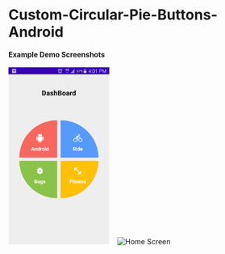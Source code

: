 # Custom-Circular-Pie-Buttons-Android

<b>Example Demo Screenshots</b><br /><br />
<img src="Demo Image/2.png" alt="Splash Screen" width="200" height="350">&nbsp;&nbsp;&nbsp;
<img src="Demo Image/1.jpg" alt="Home Screen" width="200" height="350">
